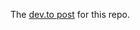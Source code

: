 The [dev.to post](https://dev.to/cvetomirtodorov/base-project-pattern-in-net-minimize-the-number-of-projects-in-the-solution-4p7l) for this repo.
